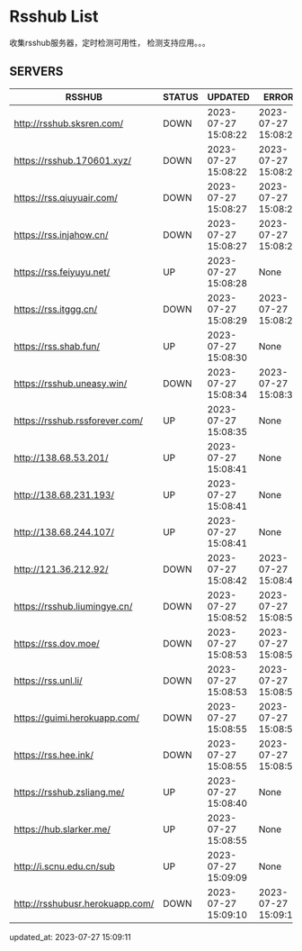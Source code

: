 # Rsshub List

收集rsshub服务器，定时检测可用性， 检测支持应用。。。


## SERVERS

|  RSSHUB   | STATUS  | UPDATED  | ERROR  | TWITTER |  
|  ----  | ----  | ----  | ----  | ---- |  
| http://rsshub.sksren.com/ | DOWN | 2023-07-27 15:08:22 | 2023-07-27 15:08:22 |  
| https://rsshub.170601.xyz/ | DOWN | 2023-07-27 15:08:22 | 2023-07-27 15:08:22 |  
| https://rss.qiuyuair.com/ | DOWN | 2023-07-27 15:08:27 | 2023-07-27 15:08:27 |  
| https://rss.injahow.cn/ | DOWN | 2023-07-27 15:08:27 | 2023-07-27 15:08:27 |  
| https://rss.feiyuyu.net/ | UP | 2023-07-27 15:08:28 | None ||  
| https://rss.itggg.cn/ | DOWN | 2023-07-27 15:08:29 | 2023-07-27 15:08:29 |  
| https://rss.shab.fun/ | UP | 2023-07-27 15:08:30 | None ||  
| https://rsshub.uneasy.win/ | DOWN | 2023-07-27 15:08:34 | 2023-07-27 15:08:34 |  
| https://rsshub.rssforever.com/ | UP | 2023-07-27 15:08:35 | None ||  
| http://138.68.53.201/ | UP | 2023-07-27 15:08:41 | None ||  
| http://138.68.231.193/ | UP | 2023-07-27 15:08:41 | None ||  
| http://138.68.244.107/ | UP | 2023-07-27 15:08:41 | None ||  
| http://121.36.212.92/ | DOWN | 2023-07-27 15:08:42 | 2023-07-27 15:08:42 |  
| https://rsshub.liumingye.cn/ | DOWN | 2023-07-27 15:08:52 | 2023-07-27 15:08:52 |  
| https://rss.dov.moe/ | DOWN | 2023-07-27 15:08:53 | 2023-07-27 15:08:53 |  
| https://rss.unl.li/ | DOWN | 2023-07-27 15:08:53 | 2023-07-27 15:08:53 |  
| https://guimi.herokuapp.com/ | DOWN | 2023-07-27 15:08:55 | 2023-07-27 15:08:55 |  
| https://rss.hee.ink/ | DOWN | 2023-07-27 15:08:55 | 2023-07-27 15:08:55 |  
| https://rsshub.zsliang.me/ | UP | 2023-07-27 15:08:40 | None |OK|  
| https://hub.slarker.me/ | UP | 2023-07-27 15:08:55 | None ||  
| http://i.scnu.edu.cn/sub | UP | 2023-07-27 15:09:09 | None ||  
| http://rsshubusr.herokuapp.com/ | DOWN | 2023-07-27 15:09:10 | 2023-07-27 15:09:10 |  
  

updated_at: 2023-07-27 15:09:11  
